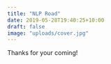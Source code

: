 ```yaml
---
title: "NLP Road"
date: 2019-05-28T19:40:25+10:00
draft: false
image: "uploads/cover.jpg"
---
```

Thanks for your coming!


